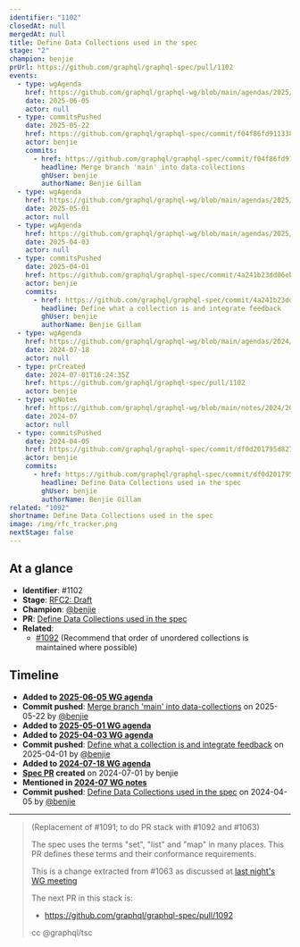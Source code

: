 ```yaml
---
identifier: "1102"
closedAt: null
mergedAt: null
title: Define Data Collections used in the spec
stage: "2"
champion: benjie
prUrl: https://github.com/graphql/graphql-spec/pull/1102
events:
  - type: wgAgenda
    href: https://github.com/graphql/graphql-wg/blob/main/agendas/2025/06-Jun/05-wg-primary.md
    date: 2025-06-05
    actor: null
  - type: commitsPushed
    date: 2025-05-22
    href: https://github.com/graphql/graphql-spec/commit/f04f86fd9113384157d282df682cf64da1047863
    actor: benjie
    commits:
      - href: https://github.com/graphql/graphql-spec/commit/f04f86fd9113384157d282df682cf64da1047863
        headline: Merge branch 'main' into data-collections
        ghUser: benjie
        authorName: Benjie Gillam
  - type: wgAgenda
    href: https://github.com/graphql/graphql-wg/blob/main/agendas/2025/05-May/01-wg-primary.md
    date: 2025-05-01
    actor: null
  - type: wgAgenda
    href: https://github.com/graphql/graphql-wg/blob/main/agendas/2025/04-Apr/03-wg-primary.md
    date: 2025-04-03
    actor: null
  - type: commitsPushed
    date: 2025-04-01
    href: https://github.com/graphql/graphql-spec/commit/4a241b23dd06eb8d065fc3f81b177c949079b3e3
    actor: benjie
    commits:
      - href: https://github.com/graphql/graphql-spec/commit/4a241b23dd06eb8d065fc3f81b177c949079b3e3
        headline: Define what a collection is and integrate feedback
        ghUser: benjie
        authorName: Benjie Gillam
  - type: wgAgenda
    href: https://github.com/graphql/graphql-wg/blob/main/agendas/2024/07-Jul/18-wg-primary.md
    date: 2024-07-18
    actor: null
  - type: prCreated
    date: 2024-07-01T16:24:35Z
    href: https://github.com/graphql/graphql-spec/pull/1102
    actor: benjie
  - type: wgNotes
    href: https://github.com/graphql/graphql-wg/blob/main/notes/2024/2024-07.md
    date: 2024-07
    actor: null
  - type: commitsPushed
    date: 2024-04-05
    href: https://github.com/graphql/graphql-spec/commit/df0d201795d827d7875e902446464536534af235
    actor: benjie
    commits:
      - href: https://github.com/graphql/graphql-spec/commit/df0d201795d827d7875e902446464536534af235
        headline: Define Data Collections used in the spec
        ghUser: benjie
        authorName: Benjie Gillam
related: "1092"
shortname: Define Data Collections used in the spec
image: /img/rfc_tracker.png
nextStage: false
---
```


## At a glance

- **Identifier**: #1102
- **Stage**: [RFC2: Draft](https://github.com/graphql/graphql-spec/blob/main/CONTRIBUTING.md#stage-2-draft)
- **Champion**: [@benjie](https://github.com/benjie)
- **PR**: [Define Data Collections used in the spec](https://github.com/graphql/graphql-spec/pull/1102)
- **Related**:
  - [#1092](/rfcs/1092 "Recommend that order of unordered collections is maintained where possible / RFC2") (Recommend that order of unordered collections is maintained where possible)

<!-- BEGIN_CUSTOM_TEXT -->



<!-- END_CUSTOM_TEXT -->

## Timeline

- **Added to [2025-06-05 WG agenda](https://github.com/graphql/graphql-wg/blob/main/agendas/2025/06-Jun/05-wg-primary.md)**
- **Commit pushed**: [Merge branch 'main' into data-collections](https://github.com/graphql/graphql-spec/commit/f04f86fd9113384157d282df682cf64da1047863) on 2025-05-22 by [@benjie](https://github.com/benjie)
- **Added to [2025-05-01 WG agenda](https://github.com/graphql/graphql-wg/blob/main/agendas/2025/05-May/01-wg-primary.md)**
- **Added to [2025-04-03 WG agenda](https://github.com/graphql/graphql-wg/blob/main/agendas/2025/04-Apr/03-wg-primary.md)**
- **Commit pushed**: [Define what a collection is and integrate feedback](https://github.com/graphql/graphql-spec/commit/4a241b23dd06eb8d065fc3f81b177c949079b3e3) on 2025-04-01 by [@benjie](https://github.com/benjie)
- **Added to [2024-07-18 WG agenda](https://github.com/graphql/graphql-wg/blob/main/agendas/2024/07-Jul/18-wg-primary.md)**
- **[Spec PR](https://github.com/graphql/graphql-spec/pull/1102) created** on 2024-07-01 by benjie
- **Mentioned in [2024-07 WG notes](https://github.com/graphql/graphql-wg/blob/main/notes/2024/2024-07.md)**
- **Commit pushed**: [Define Data Collections used in the spec](https://github.com/graphql/graphql-spec/commit/df0d201795d827d7875e902446464536534af235) on 2024-04-05 by [@benjie](https://github.com/benjie)

<!-- VERBATIM -->

---

> (Replacement of #1091; to do PR stack with #1092 and #1063)
> 
> The spec uses the terms "set", "list" and "map" in many places. This PR defines these terms and their conformance requirements.
> 
> This is a change extracted from #1063 as discussed at [last night's WG meeting](https://github.com/graphql/graphql-wg/blob/main/notes/2024/2024-04.md#ordering-of-schema-elements-10m-benjie)
> 
> The next PR in this stack is:
> - https://github.com/graphql/graphql-spec/pull/1092
> 
> cc @graphql/tsc
